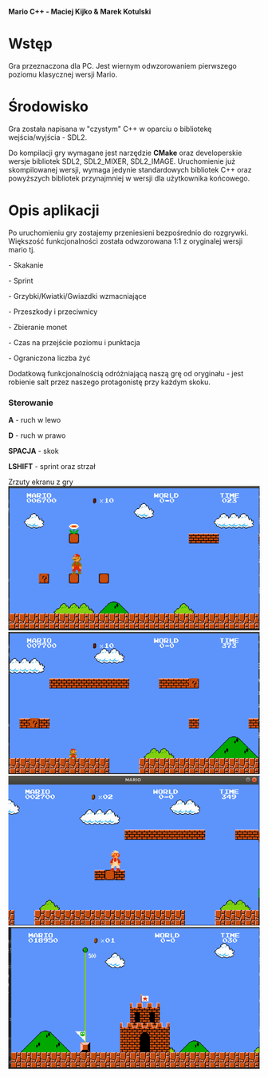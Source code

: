 <p><b>Mario C++ - Maciej Kijko & Marek Kotulski</b></p>
<h1>Wstęp</h1>
Gra przeznaczona dla PC. Jest wiernym odwzorowaniem pierwszego poziomu klasycznej wersji Mario.

<h1>Środowisko</h1>
Gra została napisana w "czystym" C++ w oparciu o bibliotekę wejścia/wyjścia - SDL2.
<p>
Do kompilacji gry wymagane jest narzędzie <b>CMake</b> oraz developerskie wersje bibliotek SDL2, SDL2_MIXER, SDL2_IMAGE.
Uruchomienie już skompilowanej wersji, wymaga jedynie standardowych bibliotek C++ oraz powyższych bibliotek przynajmniej 
w wersji dla użytkownika końcowego. 
</p>

<h1>Opis aplikacji</h1>
Po uruchomieniu gry zostajemy przeniesieni bezpośrednio do rozgrywki. Większość funkcjonalności
została odwzorowana 1:1 z oryginalej wersji mario tj.
<p>- Skakanie</p>
<p>- Sprint</p>
<p>- Grzybki/Kwiatki/Gwiazdki wzmacniające</p>
<p>- Przeszkody i przeciwnicy</p>
<p>- Zbieranie monet</p>
<p>- Czas na przejście poziomu i punktacja</p>
<p>- Ograniczona liczba żyć</p>

Dodatkową funkcjonalnością odróżniającą naszą grę od oryginału - jest robienie salt przez
naszego protagonistę przy każdym skoku.

<h3>Sterowanie</h3>
<p><b>A</b> - ruch w lewo </p>
<p><b>D</b> - ruch w prawo </p>
<p><b>SPACJA</b> - skok </p>
<p><b>LSHIFT</b> - sprint oraz strzał </p>

Zrzuty ekranu z gry
![image_info](img/1.png)
![image_info](img/2.png)
![image_info](img/5.png)
![image_info](img/4.png)
